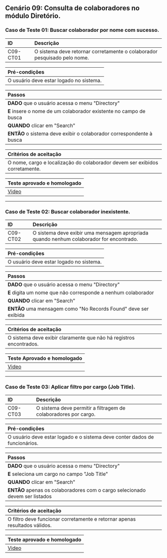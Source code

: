 ## Cenário 09: Consulta de colaboradores no módulo Diretório.

### Caso de Teste 01: Buscar colaborador por nome com sucesso.

| ID       | Descrição                                                               |
| :------- | :---------------------------------------------------------------------- |
| C09-CT01 | O sistema deve retornar corretamente o colaborador pesquisado pelo nome. |

| **Pré-condições**                                             |
| :------------------------------------------------------------ |
| O usuário deve estar logado no sistema.                       |

| **Passos**                                                        |
| :---------------------------------------------------------------- |
| **DADO** que o usuário acessa o menu \"Directory\"              |
| **E** insere o nome de um colaborador existente no campo de busca |
| **QUANDO** clicar em \"Search\"                                 |
| **ENTÃO** o sistema deve exibir o colaborador correspondente à busca |

| **Critérios de aceitação**                                      |
| :-------------------------------------------------------------- |
| O nome, cargo e localização do colaborador devem ser exibidos corretamente. |

| **Teste aprovado e homologado**|
| :-------------------------------------------------------------- |
| [Video](https://jam.dev/c/768846d4-83d3-42f6-aa77-de97010223e6) |

---

### Caso de Teste 02: Buscar colaborador inexistente.

| ID       | Descrição                                                                   |
| :------- | :-------------------------------------------------------------------------- |
| C09-CT02 | O sistema deve exibir uma mensagem apropriada quando nenhum colaborador for encontrado. |

| **Pré-condições**                                             |
| :------------------------------------------------------------ |
| O usuário deve estar logado no sistema.                       |

| **Passos**                                                        |
| :---------------------------------------------------------------- |
| **DADO** que o usuário acessa o menu \"Directory\"              |
| **E** digita um nome que não corresponde a nenhum colaborador    |
| **QUANDO** clicar em \"Search\"                                 |
| **ENTÃO** uma mensagem como \"No Records Found\" deve ser exibida |

| **Critérios de aceitação**                                      |
| :-------------------------------------------------------------- |
| O sistema deve exibir claramente que não há registros encontrados. |

| **Teste Aprovado e homologado**|
| :-------------------------------------------------------------- |
| [Video](https://jam.dev/c/9caa7587-2b52-4fca-bd97-f10d722ee09a) |
---

### Caso de Teste 03: Aplicar filtro por cargo (Job Title).

| ID       | Descrição                                                                |
| :------- | :------------------------------------------------------------------------ |
| C09-CT03 | O sistema deve permitir a filtragem de colaboradores por cargo.           |

| **Pré-condições**                                             |
| :------------------------------------------------------------ |
| O usuário deve estar logado e o sistema deve conter dados de funcionários. |

| **Passos**                                                        |
| :---------------------------------------------------------------- |
| **DADO** que o usuário acessa o menu \"Directory\"              |
| **E** seleciona um cargo no campo \"Job Title\"                 |
| **QUANDO** clicar em \"Search\"                                 |
| **ENTÃO** apenas os colaboradores com o cargo selecionado devem ser listados |

| **Critérios de aceitação**                                      |
| :-------------------------------------------------------------- |
| O filtro deve funcionar corretamente e retornar apenas resultados válidos. |

| **Teste aprovado e homologado**|
| :-------------------------------------------------------------- |
| [Video](https://jam.dev/c/b73efe8f-0c56-4d07-95ca-10fb7c761e48) |
